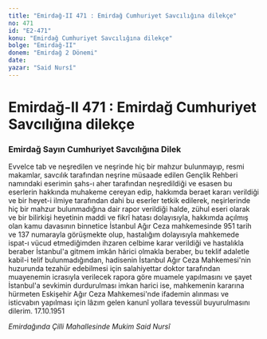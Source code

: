 ```yaml
---
title: "Emirdağ-II 471 : Emirdağ Cumhuriyet Savcılığına dilekçe"
no: 471
id: "E2-471"
konu: "Emirdağ Cumhuriyet Savcılığına dilekçe"
bolge: "Emirdağ-II"
donem: "Emirdağ 2 Dönemi"
date: 
yazar: "Said Nursî"
---
```


# Emirdağ-II 471 : Emirdağ Cumhuriyet Savcılığına dilekçe

### Emirdağ Sayın Cumhuriyet Savcılığına Dilek

Evvelce tab ve neşredilen ve neşrinde hiç bir mahzur bulunmayıp, resmi makamlar, savcılık tarafından neşrine müsaade edilen Gençlik Rehberi namındaki eserimin şahs-ı aher tarafından neşredildiği ve esasen bu eserlerin hakkında muhakeme cereyan edip, hakkımda beraet kararı verildiği ve bir heyet-i ilmiye tarafından dahi bu eserler tetkik edilerek, neşirlerinde hiç bir mahzur bulunmadığına dair rapor verildiği halde, zühul eseri olarak ve bir bilirkişi heyetinin maddi ve fikrî hatası dolayısıyla, hakkımda açılmış olan kamu davasının binnetice İstanbul Ağır Ceza mahkemesinde 951 tarih ve 137 numarayla görüşmekte olup, hastalığım dolayısıyla mahkemede ispat-ı vücud etmediğimden ihzaren celbime karar verildiği ve hastalıkla beraber İstanbul'a gitmem imkân hârici olmakla beraber, bu teklif adaletle kabil-i telif bulunmadığından, hadisenin İstanbul Ağır Ceza Mahkemesi'nin huzurunda tezahür edebilmesi için salahiyettar doktor tarafından muayenemin icrasıyla verilecek rapora göre muamele yapılmasını ve şayet İstanbul'a sevkimin durdurulması imkan harici ise, mahkemenin kararına hürmeten Eskişehir Ağır Ceza Mahkemesi'nde ifademin alınması ve isticvabın yapılması için lâzım gelen kanunî yollara tevessül buyurulmasını dilerim. 17.10.1951

*Emirdağında Çilli Mahallesinde Mukim*
*Said Nursî*
